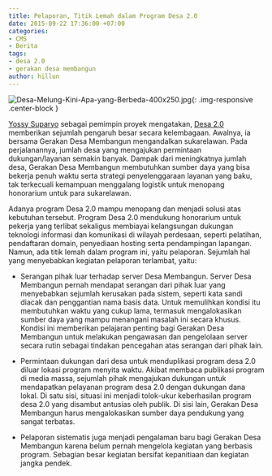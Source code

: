 ```yaml
---
title: Pelaporan, Titik Lemah dalam Program Desa 2.0
date: 2015-09-22 17:36:00 +07:00
categories:
- CMS
- Berita
tags:
- desa 2.0
- gerakan desa membangun
author: hillun
---
```


![Desa-Melung-Kini-Apa-yang-Berbeda-400x250.jpg](/uploads/Desa-Melung-Kini-Apa-yang-Berbeda-400x250.jpg){: .img-responsive .center-block }

[Yossy Suparyo](http://ciptamedia.org/team/yossy-suparyo/) sebagai pemimpin proyek mengatakan, [Desa 2.0](http://wiki.ciptamedia.org/wiki/Desa_2.0:_Sistem_Tata_Kelola_Sumber_Daya_Desa) memberikan sejumlah pengaruh besar secara kelembagaan. Awalnya, ia bersama Gerakan Desa Membangun mengandalkan sukarelawan. Pada perjalanannya, jumlah desa yang mengajukan permintaan dukungan/layanan semakin banyak. Dampak dari meningkatnya jumlah desa, Gerakan Desa Membangun membutuhkan sumber daya yang bisa bekerja penuh waktu serta strategi penyelenggaraan layanan yang baku, tak terkecuali kemampuan menggalang logistik untuk menopang honorarium untuk para sukarelawan.

Adanya program Desa 2.0 mampu menopang dan menjadi solusi atas kebutuhan tersebut. Program Desa 2.0 mendukung honorarium untuk pekerja yang terlibat sekaligus membiayai kelangsungan dukungan teknologi informasi dan komunikasi di wilayah perdesaan, seperti pelatihan, pendaftaran domain, penyediaan hosting serta pendampingan lapangan. Namun, ada titik lemah dalam program ini, yaitu pelaporan. Sejumlah hal yang menyebabkan kegiatan pelaporan terlambat, yaitu:

* Serangan pihak luar terhadap server Desa Membangun. Server Desa Membangun pernah mendapat serangan dari pihak luar yang menyebabkan sejumlah kerusakan pada sistem, seperti kata sandi diacak dan penggantian nama basis data. Untuk memulihkan kondisi itu membutuhkan waktu yang cukup lama, termasuk mengalokasikan sumber daya yang mampu menangani masalah ini secara khusus. Kondisi ini memberikan pelajaran penting bagi Gerakan Desa Membangun untuk melakukan pengawasan dan pengelolaan server secara rutin sebagai tindakan pencegahan atas serangan dari pihak lain.

* Permintaan dukungan dari desa untuk menduplikasi program desa 2.0 diluar lokasi program menyita waktu. Akibat membaca publikasi program di media massa, sejumlah pihak mengajukan dukungan untuk mendapatkan pelayanan program desa 2.0 dengan dukungan dana lokal. Di satu sisi, situasi ini menjadi tolok-ukur keberhasilan program desa 2.0 yang disambut antusias oleh publik. Di sisi lain, Gerakan Desa Membangun harus mengalokasikan sumber daya pendukung yang sangat terbatas.

* Pelaporan sistematis juga menjadi pengalaman baru bagi Gerakan Desa Membangun karena belum pernah mengelola kegiatan yang berbasis program. Sebagian besar kegiatan bersifat kepanitiaan dan kegiatan jangka pendek.